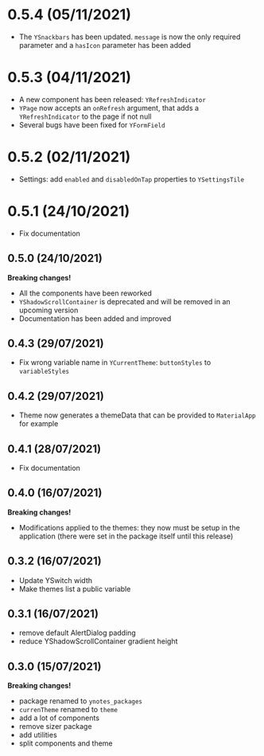 # 0.5.4 (05/11/2021)

- The `YSnackbars` has been updated. `message` is now the only required parameter and a `hasIcon` parameter has been added

# 0.5.3 (04/11/2021)

- A new component has been released: `YRefreshIndicator`
- `YPage` now accepts an `onRefresh` argument, that adds a `YRefreshIndicator` to the page if not null
- Several bugs have been fixed for `YFormField`

# 0.5.2 (02/11/2021)

- Settings: add `enabled` and `disabledOnTap` properties to `YSettingsTile`

# 0.5.1 (24/10/2021)

- Fix documentation

## 0.5.0 (24/10/2021)

**Breaking changes!**

- All the components have been reworked
- `YShadowScrollContainer` is deprecated and will be removed in an upcoming version
- Documentation has been added and improved

## 0.4.3 (29/07/2021)

- Fix wrong variable name in `YCurrentTheme`: `buttonStyles` to `variableStyles`

## 0.4.2 (29/07/2021)

- Theme now generates a themeData that can be provided to `MaterialApp` for example

## 0.4.1 (28/07/2021)

- Fix documentation

## 0.4.0 (16/07/2021)

**Breaking changes!**

- Modifications applied to the themes: they now must be setup in the application (there were set in the package itself until this release)

## 0.3.2 (16/07/2021)

- Update YSwitch width
- Make themes list a public variable

## 0.3.1 (16/07/2021)

- remove default AlertDialog padding
- reduce YShadowScrollContainer gradient height

## 0.3.0 (15/07/2021)

**Breaking changes!**

- package renamed to `ynotes_packages`
- `currenTheme` renamed to `theme`
- add a lot of components
- remove sizer package
- add utilities
- split components and theme

